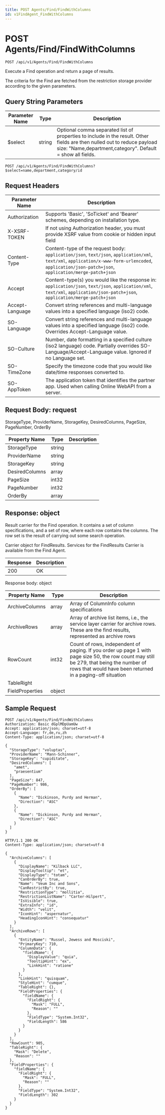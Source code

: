 ```yaml
---
title: POST Agents/Find/FindWithColumns
id: v1FindAgent_FindWithColumns
---
```


# POST Agents/Find/FindWithColumns

```http
POST /api/v1/Agents/Find/FindWithColumns
```

Execute a Find operation and return a page of results.

The criteria for the Find are fetched from the restriction storage provider according to the given parameters.





## Query String Parameters

| Parameter Name | Type |  Description |
|----------------|------|--------------|
| $select | string |  Optional comma separated list of properties to include in the result. Other fields are then nulled out to reduce payload size: "Name,department,category". Default = show all fields. |

```http
POST /api/v1/Agents/Find/FindWithColumns?$select=name,department,category/id
```


## Request Headers

| Parameter Name | Description |
|----------------|-------------|
| Authorization  | Supports 'Basic', 'SoTicket' and 'Bearer' schemes, depending on installation type. |
| X-XSRF-TOKEN   | If not using Authorization header, you must provide XSRF value from cookie or hidden input field |
| Content-Type | Content-type of the request body: `application/json`, `text/json`, `application/xml`, `text/xml`, `application/x-www-form-urlencoded`, `application/json-patch+json`, `application/merge-patch+json` |
| Accept         | Content-type(s) you would like the response in: `application/json`, `text/json`, `application/xml`, `text/xml`, `application/json-patch+json`, `application/merge-patch+json` |
| Accept-Language | Convert string references and multi-language values into a specified language (iso2) code. |
| SO-Language | Convert string references and multi-language values into a specified language (iso2) code. Overrides Accept-Language value. |
| SO-Culture | Number, date formatting in a specified culture (iso2 language) code. Partially overrides SO-Language/Accept-Language value. Ignored if no Language set. |
| SO-TimeZone | Specify the timezone code that you would like date/time responses converted to. |
| SO-AppToken | The application token that identifies the partner app. Used when calling Online WebAPI from a server. |

## Request Body: request  

StorageType, ProviderName, StorageKey, DesiredColumns, PageSize, PageNumber, OrderBy 

| Property Name | Type |  Description |
|----------------|------|--------------|
| StorageType | string |  |
| ProviderName | string |  |
| StorageKey | string |  |
| DesiredColumns | array |  |
| PageSize | int32 |  |
| PageNumber | int32 |  |
| OrderBy | array |  |


## Response: object

Result carrier for the Find operation. It contains a set of column specifications, and a set of row, where each row contains the columns. The row set is the result of carrying out some search operation.



Carrier object for FindResults.
Services for the FindResults Carrier is available from the <see cref="T:SuperOffice.CRM.Services.IFindAgent">Find Agent</see>.

| Response | Description |
|----------------|-------------|
| 200 | OK |

Response body: object

| Property Name | Type |  Description |
|----------------|------|--------------|
| ArchiveColumns | array | Array of ColumnInfo column specifications |
| ArchiveRows | array | Array of archive list items, i.e., the service layer carrier for archive rows. These are the find results, represented as archive rows |
| RowCount | int32 | Count of rows, independent of paging. If you order up page 1 with page size 50, the row count may still be 279, that being the number of rows that would have been returned in a  paging-off situation |
| TableRight |  |  |
| FieldProperties | object |  |

## Sample Request

```http!
POST /api/v1/Agents/Find/FindWithColumns
Authorization: Basic dGplMDpUamUw
Accept: application/json; charset=utf-8
Accept-Language: fr,de,ru,zh
Content-Type: application/json; charset=utf-8

{
  "StorageType": "voluptas",
  "ProviderName": "Mann-Schinner",
  "StorageKey": "cupiditate",
  "DesiredColumns": [
    "amet",
    "praesentium"
  ],
  "PageSize": 847,
  "PageNumber": 986,
  "OrderBy": [
    {
      "Name": "Dickinson, Purdy and Herman",
      "Direction": "ASC"
    },
    {
      "Name": "Dickinson, Purdy and Herman",
      "Direction": "ASC"
    }
  ]
}
```

```http_
HTTP/1.1 200 OK
Content-Type: application/json; charset=utf-8

{
  "ArchiveColumns": [
    {
      "DisplayName": "Kilback LLC",
      "DisplayTooltip": "et",
      "DisplayType": "totam",
      "CanOrderBy": true,
      "Name": "Veum Inc and Sons",
      "CanRestrictBy": true,
      "RestrictionType": "mollitia",
      "RestrictionListName": "Carter-Hilpert",
      "IsVisible": true,
      "ExtraInfo": "id",
      "Width": "velit",
      "IconHint": "aspernatur",
      "HeadingIconHint": "consequatur"
    }
  ],
  "ArchiveRows": [
    {
      "EntityName": "Russel, Jewess and Mosciski",
      "PrimaryKey": 710,
      "ColumnData": {
        "fieldName": {
          "DisplayValue": "quia",
          "TooltipHint": "ex",
          "LinkHint": "ratione"
        }
      },
      "LinkHint": "quisquam",
      "StyleHint": "cumque",
      "TableRight": {},
      "FieldProperties": {
        "fieldName": {
          "FieldRight": {
            "Mask": "FULL",
            "Reason": ""
          },
          "FieldType": "System.Int32",
          "FieldLength": 586
        }
      }
    }
  ],
  "RowCount": 905,
  "TableRight": {
    "Mask": "Delete",
    "Reason": ""
  },
  "FieldProperties": {
    "fieldName": {
      "FieldRight": {
        "Mask": "FULL",
        "Reason": ""
      },
      "FieldType": "System.Int32",
      "FieldLength": 302
    }
  }
}
```